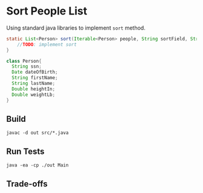 # Sort People List 

Using standard java libraries to implement `sort` method.

```java
static List<Person> sort(Iterable<Person> people, String sortField, String ascending) {
    //TODO: implement sort 
}

class Person{
  String ssn;
  Date dateOfBirth;
  String firstName;
  String lastName;
  Double heightIn;
  Double weightLb;
}
```

## Build

```
javac -d out src/*.java
```

## Run Tests

```
java -ea -cp ./out Main
```


## Trade-offs